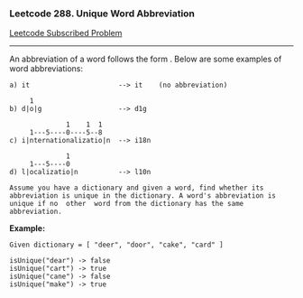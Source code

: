 ### Leetcode 288. Unique Word Abbreviation
[Leetcode Subscribed Problem](https://leetcode.com/problems/unique-word-abbreviation/)

---

An abbreviation of a word follows the form . Below are some examples of word abbreviations:
```
a) it                      --> it    (no abbreviation)

     1
b) d|o|g                   --> d1g

              1    1  1
     1---5----0----5--8
c) i|nternationalizatio|n  --> i18n

              1
     1---5----0
d) l|ocalizatio|n          --> l10n

Assume you have a dictionary and given a word, find whether its abbreviation is unique in the dictionary. A word's abbreviation is unique if no  other  word from the dictionary has the same abbreviation.
```

**Example:** 
```
Given dictionary = [ "deer", "door", "cake", "card" ]

isUnique("dear") -> false
isUnique("cart") -> true
isUnique("cane") -> false
isUnique("make") -> true
```
